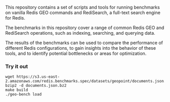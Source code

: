 


This repository contains a set of scripts and tools for running benchmarks on vanilla Redis GEO commands and RediSearch, a full-text search engine for Redis. 

The benchmarks in this repository cover a range of common Redis GEO and RediSearch operations, such as indexing, searching, and querying data. 

The results of the benchmarks can be used to compare the performance of different Redis configurations, to gain insights into the behavior of these tools,  and to identify potential bottlenecks or areas for optimization.


### Try it out
```
wget https://s3.us-east-2.amazonaws.com/redis.benchmarks.spec/datasets/geopoint/documents.json.bz2
bzip2 -d documents.json.bz2
make build
./geo-bench load
```
